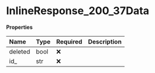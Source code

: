 # InlineResponse_200_37Data

**Properties**

| Name    | Type | Required | Description |
| :------ | :--- | :------- | :---------- |
| deleted | bool | ❌       |             |
| id\_    | str  | ❌       |             |
